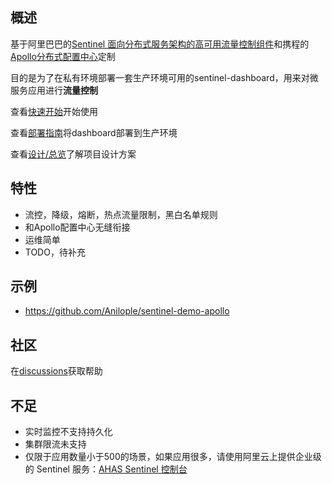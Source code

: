 ## 概述

基于阿里巴巴的[Sentinel 面向分布式服务架构的高可用流量控制组件](https://sentinelguard.io/)和携程的[Apollo分布式配置中心](https://ctripcorp.github.io/apollo)定制

目的是为了在私有环境部署一套生产环境可用的sentinel-dashboard，用来对微服务应用进行**流量控制**

查看[快速开始](zh/deployment/quick-start)开始使用

查看[部署指南](zh/deployment/deployment-guide)将dashboard部署到生产环境

查看[设计/总览](zh/design/overview)了解项目设计方案

## 特性

* 流控，降级，熔断，热点流量限制，黑白名单规则
* 和Apollo配置中心无缝衔接
* 运维简单
* TODO，待补充

## 示例

* https://github.com/Anilople/sentinel-demo-apollo

## 社区

在[discussions](https://github.com/Anilople/Sentinel/discussions)获取帮助

## 不足

* 实时监控不支持持久化
* 集群限流未支持
* 仅限于应用数量小于500的场景，如果应用很多，请使用阿里云上提供企业级的 Sentinel 服务：[AHAS Sentinel 控制台](https://github.com/alibaba/Sentinel/wiki/AHAS-Sentinel-%E6%8E%A7%E5%88%B6%E5%8F%B0)